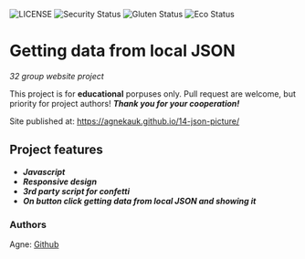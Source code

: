 ![LICENSE](https://img.shields.io/badge/license-MIT-blue.svg?style=flat-square)
![Security Status](https://img.shields.io/security-headers?label=Security&url=https%3A%2F%2Fgithub.com&style=flat-square)
![Gluten Status](https://img.shields.io/badge/Gluten-Free-green.svg)
![Eco Status](https://img.shields.io/badge/ECO-Friendly-green.svg)

# Getting data from local JSON

_32 group website project_

This project is for **educational** porpuses only. Pull request are welcome, but priority for project authors! **_Thank you for your cooperation!_**

Site published at: https://agnekauk.github.io/14-json-picture/

## Project features

-   **_Javascript_**
-   **_Responsive design_**
-   **_3rd party script for confetti_**
-   **_On button click getting data from local JSON and showing it_**

### Authors

Agne: [Github](https://github.com/agnekauk)

